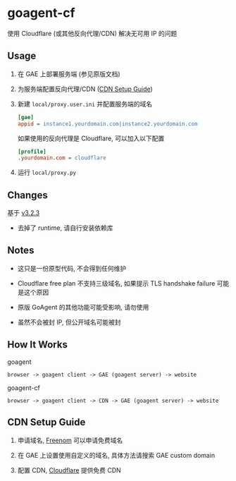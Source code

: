 # goagent-cf

使用 Cloudflare (或其他反向代理/CDN) 解决无可用 IP 的问题

## Usage

1. 在 GAE 上部署服务端 (参见原版文档)

2. 为服务端配置反向代理/CDN ([CDN Setup Guide](#cdn-setup-guide))

3. 新建 `local/proxy.user.ini` 并配置服务端的域名

    ```ini
    [gae]
    appid = instance1.yourdomain.com|instance2.yourdomain.com
    ```

    如果使用的反向代理是 Cloudflare, 可以加入以下配置
    
    ```ini
    [profile]
    .yourdomain.com = cloudflare
    ```

4. 运行 `local/proxy.py`

## Changes

基于 [v3.2.3](https://github.com/gaohuazuo/goagent-cf/tree/v3.2.3)

* 去掉了 runtime, 请自行安装依赖库

## Notes

* 这只是一份原型代码, 不会得到任何维护

* Cloudflare free plan 不支持三级域名, 如果提示 TLS handshake failure 可能是这个原因

* 原版 GoAgent 的其他功能可能受影响, 请勿使用

* 虽然不会被封 IP, 但公开域名可能被封

## How It Works

goagent

```
browser -> goagent client -> GAE (goagent server) -> website
```

goagent-cf

```
browser -> goagent client -> CDN -> GAE (goagent server) -> website
```

## CDN Setup Guide

1. 申请域名, [Freenom](http://www.freenom.com) 可以申请免费域名

2. 在 GAE 上设置使用自定义的域名, 具体方法请搜索 GAE custom domain

3. 配置 CDN, [Cloudflare](https://www.cloudflare.com) 提供免费 CDN
